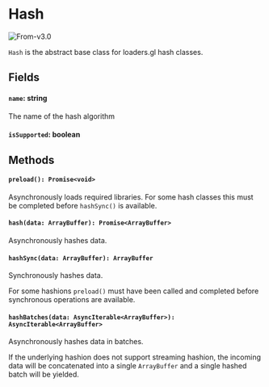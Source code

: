 # Hash

<p class="badges">
  <img src="https://img.shields.io/badge/From-v2.3-blue.svg?style=flat-square" alt="From-v3.0" />
</p>

`Hash` is the abstract base class for loaders.gl hash classes.

## Fields

#### `name`: string

The name of the hash algorithm

#### `isSupported`: boolean

## Methods

#### `preload(): Promise<void>`

Asynchronously loads required libraries. For some hash classes this must be completed before
`hashSync()` is available.

#### `hash(data: ArrayBuffer): Promise<ArrayBuffer>`

Asynchronously hashes data.

#### `hashSync(data: ArrayBuffer): ArrayBuffer`

Synchronously hashes data.

For some hashions `preload()` must have been called and completed before
synchronous operations are available.

#### `hashBatches(data: AsyncIterable<ArrayBuffer>): AsyncIterable<ArrayBuffer>`

Asynchronously hashes data in batches.

If the underlying hashion does not support streaming hashion,
the incoming data will be concatenated into a single `ArrayBuffer`
and a single hashed batch will be yielded.
